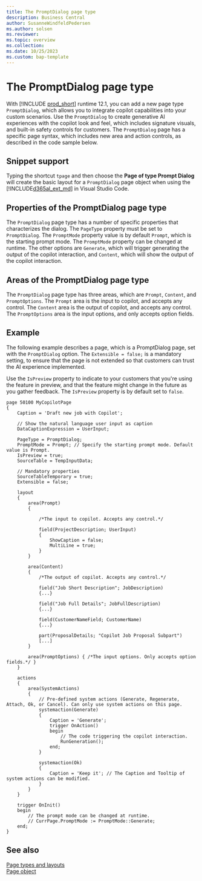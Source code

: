 ```yaml
---
title: The PromptDialog page type
description: Business Central
author: SusanneWindfeldPedersen
ms.author: solsen
ms.reviewer: 
ms.topic: overview
ms.collection: 
ms.date: 10/25/2023
ms.custom: bap-template
---
```


# The PromptDialog page type

With [!INCLUDE [prod_short](includes/prod_short.md)] runtime 12.1, you can add a new page type `PromptDialog`, which allows you to integrate copilot capabilities into your custom scenarios. Use the `PromptDialog` to create generative AI experiences with the copilot look and feel, which includes signature visuals, and built-in safety controls for customers. The `PromptDialog` page has a specific page syntax, which includes new area and action controls, as described in the code sample below.

## Snippet support

Typing the shortcut `tpage` and then choose the **Page of type Prompt Dialog** will create the basic layout for a `PromptDialog` page object when using the [!INCLUDE[d365al_ext_md](../includes/d365al_ext_md.md)] in Visual Studio Code.

## Properties of the PromptDialog page type

The `PromptDialog` page type has a number of specific properties that characterizes the dialog. The `PageType` property must be set to `PromptDialog`. The `PromptMode` property value is by default `Prompt`, which is the starting prompt mode. The `PromptMode` property can be changed at runtime. The other options are `Generate`, which will trigger generating the output of the copilot interaction, and `Content`, which will show the output of the copilot interaction.

## Areas of the PromptDialog page type

The `PromptDialog` page type has three areas, which are `Prompt`, `Content`, and `PromptOptions`. The `Prompt` area is the input to copilot, and accepts any control. The `Content` area is the output of copilot, and accepts any control. The `PromptOptions` area is the input options, and only accepts option fields.

## Example

The following example describes a page, which is a PromptDialog page, set with the `PromptDialog` option. The `Extensible = false;` is a mandatory setting, to ensure that the page is not extended so that customers can trust the AI experience implemented.

Use the `IsPreview` property to indicate to your customers that you're using the feature in preview, and that the feature might change in the future as you gather feedback. The `IsPreview` property is by default set to `false`.


```al
page 50100 MyCopilotPage
{
    Caption = 'Draft new job with Copilot';

    // Show the natural language user input as caption
    DataCaptionExpression = UserInput;

    PageType = PromptDialog;
    PromptMode = Prompt; // Specify the starting prompt mode. Default value is Prompt.
    IsPreview = true;
    SourceTable = TempInputData;

    // Mandatory properties
    SourceTableTemporary = true;
    Extensible = false;

    layout
    {
        area(Prompt) 
        { 

            /*The input to copilot. Accepts any control.*/ 

            field(ProjectDescription; UserInput)
            {    
                ShowCaption = false;
                MultiLine = true;
            }
        }

        area(Content) 
        { 
            /*The output of copilot. Accepts any control.*/ 

            field("Job Short Description"; JobDescription)
            {...}

            field("Job Full Details"; JobFullDescription)
            {...}

            field(CustomerNameField; CustomerName)
            {...}        
    
            part(ProposalDetails; "Copilot Job Proposal Subpart")        
            [...]
        }

        area(PromptOptions) { /*The input options. Only accepts option fields.*/ }
    }

    actions
    {
        area(SystemActions)
        {
            // Pre-defined system actions (Generate, Regenerate, Attach, Ok, or Cancel). Can only use system actions on this page.
            systemaction(Generate)
            {
                Caption = 'Generate'; 
                trigger OnAction()
                begin
                    // The code triggering the copilot interaction.
                    RunGeneration();
                end;
            }

            systemaction(Ok)
            {
                Caption = 'Keep it'; // The Caption and Tooltip of system actions can be modified.
            }
        }
    }

    trigger OnInit()
    begin
        // The prompt mode can be changed at runtime.
        // CurrPage.PromptMode := PromptMode::Generate;
    end;
}
```

## See also

[Page types and layouts](devenv-page-types-and-layouts.md)  
[Page object](devenv-page-object.md)  
